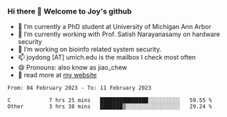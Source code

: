 ### Hi there 👋 Welcome to Joy's github

- 🔭 I’m currently a PhD student at University of Michigan Ann Arbor
- 🌱 I’m currently working with Prof. Satish Narayanasamy on hardware security
- 👯 I’m working on bioinfo related system security. 
- 📫 joydong [AT] umich.edu is the mailbox I check most often
- 😄 Pronouns: also know as jiao_chew
- 💬 read more at [my website](https://joydddd.github.io/)
<!--START_SECTION:waka-->

```text
From: 04 February 2023 - To: 11 February 2023

C            7 hrs 25 mins   ███████████████░░░░░░░░░░   59.55 %
Other        3 hrs 38 mins   ███████▒░░░░░░░░░░░░░░░░░   29.24 %
```

<!--END_SECTION:waka-->
